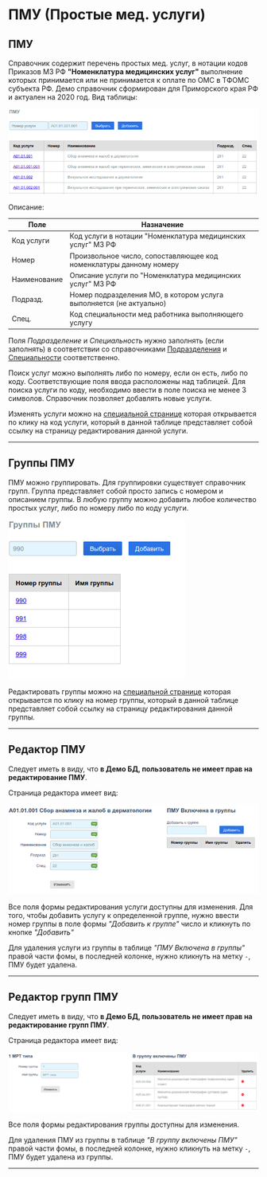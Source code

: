 # ПМУ (Простые мед. услуги)

## ПМУ

Справочник содержит перечень простых мед. услуг, в нотации кодов Приказов МЗ РФ
**"Номенклатура медицинских услуг"** выполнение которых принимается или не
принимается к оплате по ОМС в ТФОМС субъекта РФ. Демо справочник сформирован для
Приморского края РФ и актуален на 2020 год. Вид таблицы:

![Справочник "ПМУ"](./images/pmu_table.png)

Описание:

Поле | Назначение
---- | --------
Код услуги | Код услуги в нотации "Номенклатура медицинских услуг" МЗ РФ
Номер | Произвольное число, сопоставляющее код номенклатуры данному номеру
Наименование | Описание услуги по "Номенклатура медицинских услуг" МЗ РФ
Подразд. | Номер подразделения МО, в котором услуга выполняется (не актуально)
Спец. | Код специальности мед работника выполняющего услугу

Поля *Подразделение* и *Специальность* нужно заполнять (если заполнять) в соответствии со
справочниками [Подразделения](./local.md#диагностические-подразделения) и
[Специальности](./prof.md#специальности) соответственно.

Поиск услуг можно выполнять либо по номеру, если он есть, либо по коду. Соответствующие
поля ввода расположены над таблицей. Для поиска услуги по коду, необходимо ввести в поле
поиска не менее 3 символов. Справочник позволяет добавлять новые услуги.

Изменять услуги можно на [специальной странице](#редактор-пму) которая открывается по
клику на код услуги, который в данной таблице представляет собой ссылку на страницу
редактирования данной услуги.

---

## Группы ПМУ

ПМУ можно группировать. Для группировки существует справочник групп. Группа представляет
собой просто запись с номером и описанием группы. В любую группу можно добавить любое
количество простых услуг, либо по номеру либо по коду услуги.

![Справочник "Группы ПМУ"](./images/pmu_group.png)

Редактировать группы можно на [специальной странице](#редактор-групп-пму) которая открывается
по клику на номер группы, который в данной таблице представляет собой ссылку на страницу
редактирования данной группы.

---

## Редактор ПМУ

Следует иметь в виду, что **в Демо БД, пользователь не имеет прав на редактирование ПМУ**.

Страница редактора имеет вид:

![Редактор ПМУ](./images/edit_pmu.png)

Все поля формы редактирования услуги доступны для изменения. Для того, чтобы добавить
услугу к определенной группе, нужно ввести номер группы в поле формы *"Добавить к группе"*
число и кликнуть по кнопке *"Добавить"*

Для удаления услуги из группы в таблице *"ПМУ Включена в группы"* правой части фомы,
в последней колонке, нужно кликнуть на метку `-`, ПМУ будет удалена.

---

## Редактор групп ПМУ

Следует иметь в виду, что **в Демо БД, пользователь не имеет прав на редактирование групп ПМУ**.

Страница редактора имеет вид:

![Редактор ПМУ](./images/edit_grup_pmu.png)

Все поля формы редактирования группы доступны для изменения.

Для удаления ПМУ из группы в таблице *"В группу включены ПМУ"* правой части фомы,
в последней колонке, нужно кликнуть на метку `-`, ПМУ будет удалена из группы.

---
